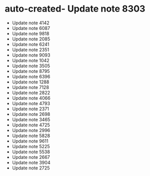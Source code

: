 # auto-created- Update note 8303
- Update note 4142
- Update note 6087
- Update note 9818
- Update note 2085
- Update note 6241
- Update note 2351
- Update note 9093
- Update note 1042
- Update note 3505
- Update note 8795
- Update note 6396
- Update note 1288
- Update note 7128
- Update note 2822
- Update note 4066
- Update note 4793
- Update note 2371
- Update note 2698
- Update note 3465
- Update note 4725
- Update note 2996
- Update note 5828
- Update note 9611
- Update note 5225
- Update note 5538
- Update note 2667
- Update note 3904
- Update note 2725
